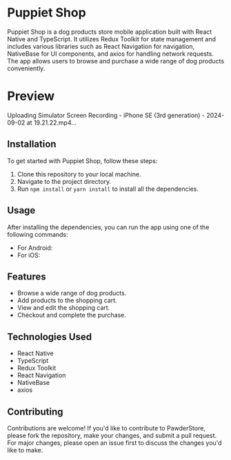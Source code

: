 # Puppiet Shop
Puppiet Shop is a dog products store mobile application built with React Native and TypeScript. It utilizes Redux Toolkit for state management and includes various libraries such as React Navigation for navigation, NativeBase for UI components, and axios for handling network requests. The app allows users to browse and purchase a wide range of dog products conveniently.

# Preview
Uploading Simulator Screen Recording - iPhone SE (3rd generation) - 2024-09-02 at 19.21.22.mp4…

## Installation

To get started with Puppiet Shop, follow these steps:

1. Clone this repository to your local machine.
2. Navigate to the project directory.
3. Run `npm install` or `yarn install` to install all the dependencies.

## Usage

After installing the dependencies, you can run the app using one of the following commands:

- For Android:
- For iOS:

## Features

- Browse a wide range of dog products.
- Add products to the shopping cart.
- View and edit the shopping cart.
- Checkout and complete the purchase.

## Technologies Used

- React Native
- TypeScript
- Redux Toolkit
- React Navigation
- NativeBase
- axios

## Contributing

Contributions are welcome! If you'd like to contribute to PawderStore, please fork the repository, make your changes, and submit a pull request. For major changes, please open an issue first to discuss the changes you'd like to make.




